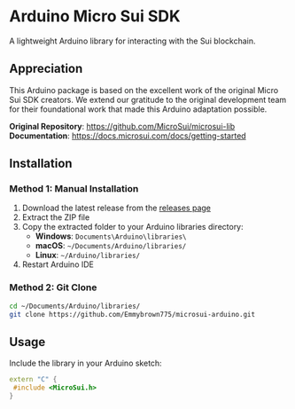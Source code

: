 # Arduino Micro Sui SDK

A lightweight Arduino library for interacting with the Sui blockchain.

## Appreciation

This Arduino package is based on the excellent work of the original Micro Sui SDK creators. We extend our gratitude to the original development team for their foundational work that made this Arduino adaptation possible.

**Original Repository**: https://github.com/MicroSui/microsui-lib
**Documentation**: https://docs.microsui.com/docs/getting-started

## Installation

### Method 1: Manual Installation

1. Download the latest release from the [releases page](https://github.com/Emmybrown775/microsui-arduino/releases)
2. Extract the ZIP file
3. Copy the extracted folder to your Arduino libraries directory:
   - **Windows**: `Documents\Arduino\libraries\`
   - **macOS**: `~/Documents/Arduino/libraries/`
   - **Linux**: `~/Arduino/libraries/`
4. Restart Arduino IDE

### Method 2: Git Clone

```bash
cd ~/Documents/Arduino/libraries/
git clone https://github.com/Emmybrown775/microsui-arduino.git
```

## Usage

Include the library in your Arduino sketch:

```cpp
extern "C" {
 #include <MicroSui.h>
}
```

